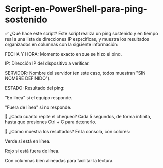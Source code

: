 # Script-en-PowerShell-para-ping-sostenido
✅ ¿Qué hace este script?
Este script realiza un ping sostenido y en tiempo real a una lista de direcciones IP específicas, y muestra los resultados organizados en columnas con la siguiente información:

FECHA Y HORA: Momento exacto en que se hizo el ping.

IP: Dirección IP del dispositivo a verificar.

SERVIDOR: Nombre del servidor (en este caso, todos muestran "SIN NOMBRE DEFINIDO").

ESTADO: Resultado del ping:

"En línea" si el equipo responde.

"Fuera de línea" si no responde.

🔁 ¿Cada cuánto repite el chequeo?
Cada 5 segundos, de forma infinita, hasta que presiones Ctrl + C para detenerlo.

🎨 ¿Cómo muestra los resultados?
En la consola, con colores:

Verde si está en línea.

Rojo si está fuera de línea.

Con columnas bien alineadas para facilitar la lectura.
